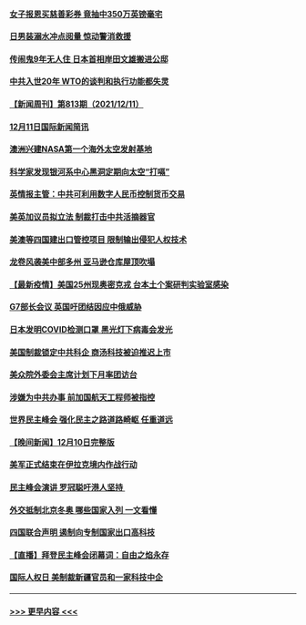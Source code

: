#### [女子报恩买慈善彩券 竟抽中350万英镑毫宅](../pages/prog202/a103291702.md?t=12121650) 
#### [日男装溺水冲点阅量 惊动警消救援](../pages/prog202/a103291653.md?t=12121650) 
#### [传闹鬼9年无人住 日本首相岸田文雄搬进公邸](../pages/prog202/a103291582.md?t=12121650) 
#### [中共入世20年 WTO的谈判和执行功能都失灵](../pages/prog202/a103291396.md?t=12121650) 
#### [【新闻周刊】第813期（2021/12/11）](../pages/prog202/a103291518.md?t=12121650) 
#### [12月11日国际新闻简讯](../pages/prog202/a103291405.md?t=12121650) 
#### [澳洲兴建NASA第一个海外太空发射基地](../pages/prog202/a103291397.md?t=12121650) 
#### [科学家发现银河系中心黑洞定期向太空“打嗝”](../pages/prog202/a103291115.md?t=12121650) 
#### [英情报主管：中共可利用数字人民币控制货币交易](../pages/prog202/a103291324.md?t=12121650) 
#### [美英加议员拟立法 制裁打击中共活摘器官](../pages/prog202/a103291304.md?t=12121650) 
#### [美澳等四国建出口管控项目 限制输出侵犯人权技术](../pages/prog202/a103291284.md?t=12121650) 
#### [龙卷风袭美中部多州 亚马逊仓库屋顶吹塌](../pages/prog202/a103291242.md?t=12121650) 
#### [【最新疫情】美国25州现奥密克戎 台本土个案研判实验室感染](../pages/prog202/a103291249.md?t=12121650) 
#### [G7部长会议 英国吁团结因应中俄威胁](../pages/prog202/a103291233.md?t=12121650) 
#### [日本发明COVID检测口罩 黑光灯下病毒会发光](../pages/prog202/a103291133.md?t=12121650) 
#### [美国制裁锁定中共科企 商汤科技被迫推迟上市](../pages/prog202/a103291094.md?t=12121650) 
#### [美众院外委会主席计划下月率团访台](../pages/prog202/a103291058.md?t=12121650) 
#### [涉嫌为中共办事 前加国航天工程师被指控](../pages/prog202/a103290778.md?t=12121650) 
#### [世界民主峰会 强化民主之路道路崎岖 任重道远](../pages/prog202/a103290944.md?t=12121650) 
#### [【晚间新闻】12月10日完整版](../pages/prog202/a103290928.md?t=12121650) 
#### [美军正式结束在伊拉克境内作战行动](../pages/prog202/a103290595.md?t=12121650) 
#### [民主峰会演讲 罗冠聪吁港人坚持 ](../pages/prog202/a103290755.md?t=12121650) 
#### [外交抵制北京冬奥 哪些国家入列 一文看懂](../pages/prog202/a103290878.md?t=12121650) 
#### [四国联合声明 遏制向专制国家出口高科技](../pages/prog202/a103290591.md?t=12121650) 
#### [【直播】拜登民主峰会闭幕词：自由之焰永存](../pages/prog202/a103290832.md?t=12121650) 
#### [国际人权日 美制裁新疆官员和一家科技中企](../pages/prog202/a103290400.md?t=12121650) 

----
#### [ >>> 更早内容 <<< ](../indexes/prog202-earlier.md)
